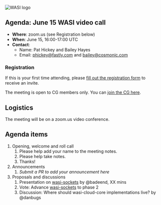 ![WASI logo](https://raw.githubusercontent.com/WebAssembly/WASI/main/WASI.png)

## Agenda: June 15 WASI video call

- **Where**: zoom.us (see Registration below)
- **When**: June 15, 16:00-17:00 UTC
- **Contact**:
  - Name: Pat Hickey and Bailey Hayes
  - Email: phickey@fastly.com and bailey@cosmonic.com

### Registration

If this is your first time attending, please [fill out the registration form](https://docs.google.com/forms/d/e/1FAIpQLSdpO6Lp2L_dZ2_oiDgzjKx7pb7s2YYHjeSIyfHWZZGSKoZKWQ/viewform?usp=sf_link) to receive an invite.

The meeting is open to CG members only. You can [join the CG here](https://www.w3.org/community/webassembly/).

## Logistics

The meeting will be on a zoom.us video conference.

## Agenda items

1. Opening, welcome and roll call
    1. Please help add your name to the meeting notes.
    1. Please help take notes.
    1. Thanks!
1. Announcements
    1. _Submit a PR to add your announcement here_
1. Proposals and discussions
    1. Presentation on [wasi-sockets](https://github.com/WebAssembly/wasi-sockets) by @badeend, XX mins
    1. Vote: Advance [wasi-sockets](https://github.com/WebAssembly/wasi-sockets) to phase 2
    2. Discussion: Where should wasi-cloud-core implementations live? by @danbugs
